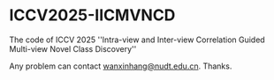 # ICCV2025-IICMVNCD
The code of ICCV 2025 ''Intra-view and Inter-view Correlation Guided Multi-view Novel Class Discovery''

Any problem can contact wanxinhang@nudt.edu.cn. Thanks.

